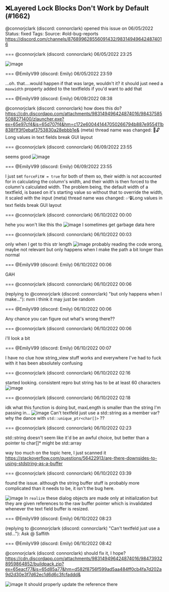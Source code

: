 ## ❌Layered Lock Blocks Don't Work by Default (#1662)
@connorjclark (discord: connorclark) opened this issue on 06/05/2022
Status: fixed
Tags: 
Source: #old-bug-reports https://discord.com/channels/876899628556091432/983149496424874016


=== @connorjclark (discord: connorclark) 06/05/2022 23:25


![image](https://cdn.discordapp.com/attachments/983149496424874016/983149499272790036/unknown.png?ex=65e506d2&is=65d291d2&hm=e9a92c9cfc378e9ff8cb5ab06d0466c25dde16cc0abd1bc4a71d21267887940c&)

=== @EmilyV99 (discord: Emily) 06/05/2022 23:59

...oh.
that....would happen if that was large, wouldn't it?
it should just need a `maxwidth` property added to the textfields
if you'd want to add that

=== @EmilyV99 (discord: Emily) 06/09/2022 08:38

@connorjclark (discord: connorclark) how does this do?
https://cdn.discordapp.com/attachments/983149496424874016/984375855088271400/zlauncher.exe?ex=65e97cf4&is=65d707f4&hm=c172e600441447050266794b887e955411b838f1f3f0ebaf3753830a28ebbb1e&
(meta) thread name was changed: 💊🔓Long values in text fields break GUI layout

=== @connorjclark (discord: connorclark) 06/09/2022 23:55

seems good
![image](https://cdn.discordapp.com/attachments/983149496424874016/984606600549498910/unknown.png?ex=65ea53da&is=65d7deda&hm=a10f328e06c850c290cd0532bc63a1e595ecbdfa5496fb2eac24b82270bffc05&)

=== @EmilyV99 (discord: Emily) 06/09/2022 23:55

I just set `forceFitW = true` for both of them
so, their width is not accounted for in calculating the column's width, and their width is then forced to the column's calculated width.
The problem being, the default width of a textfield, is based on it's starting value
so without that to override the width, it scaled with the input
(meta) thread name was changed: ✅🔒Long values in text fields break GUI layout

=== @connorjclark (discord: connorclark) 06/10/2022 00:00

hehe you won't like this tho
![image](https://cdn.discordapp.com/attachments/983149496424874016/984607928797519882/unknown.png?ex=65ea5517&is=65d7e017&hm=38b8916c63a8c5ecf91bbd4b9e6dcdd04b93a95c4173ec80395399cf24bb206b&)
I sometimes get garbage data here

=== @connorjclark (discord: connorclark) 06/10/2022 00:03

only when I get to this str length
![image](https://cdn.discordapp.com/attachments/983149496424874016/984608729133633607/unknown.png?ex=65ea55d6&is=65d7e0d6&hm=324e9def5f15adcd4ce8b2ea135647a23e3565158d54a8bcae8e3fa9c2b88f48&)
probably reading the code wrong, maybe not relevant
but only happens when I make the path a bit longer than normal

=== @EmilyV99 (discord: Emily) 06/10/2022 00:06

GAH

=== @connorjclark (discord: connorclark) 06/10/2022 00:06

(replying to @connorjclark (discord: connorclark) "but only happens when I make…"): nvm i think it may just be random

=== @EmilyV99 (discord: Emily) 06/10/2022 00:06

Any chance you can figure out what's wrong there??

=== @connorjclark (discord: connorclark) 06/10/2022 00:06

i'll look a bit

=== @EmilyV99 (discord: Emily) 06/10/2022 00:07

I have no clue how string_view stuff works and everywhere I've had to fuck with it has been absolutely confusing

=== @connorjclark (discord: connorclark) 06/10/2022 02:16

started looking. consistent repro but string has to be at least 60 characters
![image](https://cdn.discordapp.com/attachments/983149496424874016/984642058411200574/unknown.png?ex=65ea74e0&is=65d7ffe0&hm=12f0467055412d4c782910b9c39a15e4062f00624d00a29dd2c148c8e84476f4&)

=== @connorjclark (discord: connorclark) 06/10/2022 02:18

idk what this function is doing but, maxLength is smaller than the string I'm passing in...
![image](https://cdn.discordapp.com/attachments/983149496424874016/984642652383350814/unknown.png?ex=65ea756e&is=65d8006e&hm=5182dbf44d918cb027a5ad2d71a65fdab918e922ab90d71c19304ef7be0cf04f&)
Can't textfeld just use a std::string as a member var? why the dance with `std::unique_ptr<char[]>` ??

=== @connorjclark (discord: connorclark) 06/10/2022 02:23

std::string doesn't seem like it'd be an awful choice, but better than a pointer to char[]* might be std::array<char>

way too much on the topic here, I just scanned it https://stackoverflow.com/questions/56422913/are-there-downsides-to-using-stdstring-as-a-buffer

=== @connorjclark (discord: connorclark) 06/10/2022 03:39

found the issue. although the string buffer stuff is probably more complicated than it needs to be, it isn't the bug here.

![image](https://cdn.discordapp.com/attachments/983149496424874016/984663126953848832/unknown.png?ex=65ea887f&is=65d8137f&hm=221b489b752a43f94d5ef7519a1c2561e180998e987a70ceae37c427019b854c&)
In `realize` these dialog objects are made only at initialization
but they are given references to the raw buffer pointer
which is invalidated whenever the text field buffer is resized.

=== @EmilyV99 (discord: Emily) 06/10/2022 08:23

(replying to @connorjclark (discord: connorclark) "Can't textfeld just use a std…"): Ask @ Saffith

=== @EmilyV99 (discord: Emily) 06/10/2022 08:42

@connorjclark (discord: connorclark) should fix it, I hope?
https://cdn.discordapp.com/attachments/983149496424874016/984739328959864852/buildpack.zip?ex=65eacf77&is=65d85a77&hm=d582f8756f599ad5aa484ff0cb4fa7d202a9d2d30e3f7d62ec1d6d6c3fcfaddd&

![image](https://cdn.discordapp.com/attachments/983149496424874016/984739353068707880/unknown.png?ex=65eacf7d&is=65d85a7d&hm=3d96c5b1b29f615a03c92b8bcdc0e56f021fccba9831adeb5837ae26ee46e096&)
It should properly update the reference there
